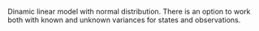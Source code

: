 Dinamic linear model with normal distribution. There is an option to work both with known and unknown variances for states and observations.